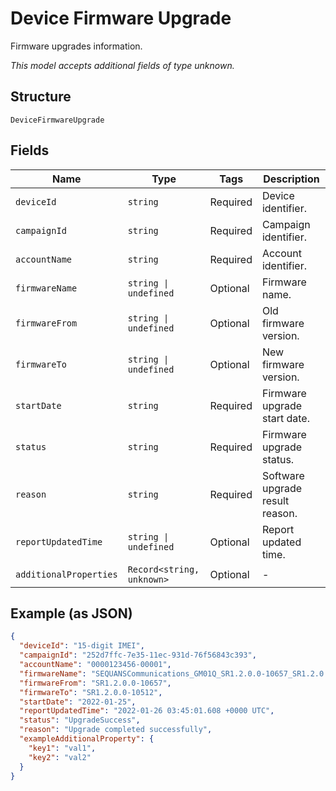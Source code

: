 
# Device Firmware Upgrade

Firmware upgrades information.

*This model accepts additional fields of type unknown.*

## Structure

`DeviceFirmwareUpgrade`

## Fields

| Name | Type | Tags | Description |
|  --- | --- | --- | --- |
| `deviceId` | `string` | Required | Device identifier. |
| `campaignId` | `string` | Required | Campaign identifier. |
| `accountName` | `string` | Required | Account identifier. |
| `firmwareName` | `string \| undefined` | Optional | Firmware name. |
| `firmwareFrom` | `string \| undefined` | Optional | Old firmware version. |
| `firmwareTo` | `string \| undefined` | Optional | New firmware version. |
| `startDate` | `string` | Required | Firmware upgrade start date. |
| `status` | `string` | Required | Firmware upgrade status. |
| `reason` | `string` | Required | Software upgrade result reason. |
| `reportUpdatedTime` | `string \| undefined` | Optional | Report updated time. |
| `additionalProperties` | `Record<string, unknown>` | Optional | - |

## Example (as JSON)

```json
{
  "deviceId": "15-digit IMEI",
  "campaignId": "252d7ffc-7e35-11ec-931d-76f56843c393",
  "accountName": "0000123456-00001",
  "firmwareName": "SEQUANSCommunications_GM01Q_SR1.2.0.0-10657_SR1.2.0.0-10512",
  "firmwareFrom": "SR1.2.0.0-10657",
  "firmwareTo": "SR1.2.0.0-10512",
  "startDate": "2022-01-25",
  "reportUpdatedTime": "2022-01-26 03:45:01.608 +0000 UTC",
  "status": "UpgradeSuccess",
  "reason": "Upgrade completed successfully",
  "exampleAdditionalProperty": {
    "key1": "val1",
    "key2": "val2"
  }
}
```

